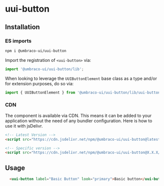 # uui-button

## Installation

### ES imports

```zsh
npm i @umbraco-ui/uui-button
```

Import the registration of `<uui-button>` via:

```javascript
import '@umbraco-ui/uui-button/lib';
```

When looking to leverage the `UUIButtonElement` base class as a type and/or for extension purposes, do so via:

```javascript
import { UUIButtonElement } from '@umbraco-ui/uui-button/lib/uui-button.element';
```

### CDN

The component is available via CDN. This means it can be added to your application without the need of any bundler configuration. Here is how to use it with jsDelivr.

```html
<!-- Latest Version -->
<script src="https://cdn.jsdelivr.net/npm/@umbraco-ui/uui-button@latest/dist/uui-button.min.js"></script>

<!-- Specific version -->
<script src="https://cdn.jsdelivr.net/npm/@umbraco-ui/uui-button@X.X.X/dist/uui-button.min.js"></script>
```

## Usage

```html
  <uui-button label="Basic Button" look="primary">Basic button</uui-button>
```
